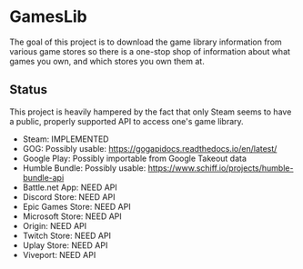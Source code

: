 # GamesLib
The goal of this project is to download the game library information from various game stores so there is a one-stop shop of information about what games you own, and which stores you own them at.

## Status
This project is heavily hampered by the fact that only Steam seems to have a public, properly supported API to access one's game library.

* Steam: IMPLEMENTED
* GOG: Possibly usable: https://gogapidocs.readthedocs.io/en/latest/
* Google Play: Possibly importable from Google Takeout data
* Humble Bundle: Possibly usable: https://www.schiff.io/projects/humble-bundle-api
* Battle.net App: NEED API
* Discord Store: NEED API
* Epic Games Store: NEED API
* Microsoft Store: NEED API
* Origin: NEED API
* Twitch Store: NEED API
* Uplay Store: NEED API
* Viveport: NEED API
